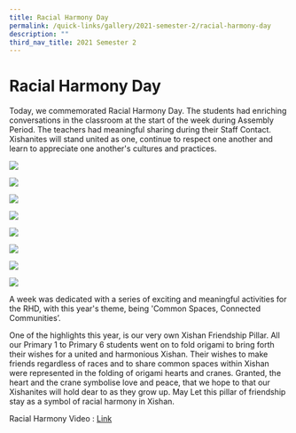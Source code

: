 ```yaml
---
title: Racial Harmony Day
permalink: /quick-links/gallery/2021-semester-2/racial-harmony-day
description: ""
third_nav_title: 2021 Semester 2
---
```

# **Racial Harmony Day**

Today, we commemorated Racial Harmony Day. The students had enriching conversations in the classroom at the start of the week during Assembly Period. The teachers had meaningful sharing during their Staff Contact. Xishanites will stand united as one, continue to respect one another and learn to appreciate one another's cultures and practices.

![](/images/1%20(5).jpg)

![](/images/2%20(5).jpg)

![](/images/3%20(4).jpg)

![](/images/4%20(4).jpg)

![](/images/5%20(4).jpg)

![](/images/6%20(3).jpg)

![](/images/7%20(3).jpg)

![](/images/8%20(4).jpg)

A week was dedicated with a series of exciting and meaningful activities for the RHD, with this year's theme, being 'Common Spaces, Connected Communities’.

One of the highlights this year, is our very own Xishan Friendship Pillar. All our Primary 1 to Primary 6 students went on to fold origami to bring forth their wishes for a united and harmonious Xishan. Their wishes to make friends regardless of races and to share common spaces within Xishan were represented in the folding of origami hearts and cranes. Granted, the heart and the crane symbolise love and peace, that we hope to that our Xishanites will hold dear to as they grow up. May Let this pillar of friendship stay as a symbol of racial harmony in Xishan.

Racial Harmony Video : [Link](https://www.facebook.com/xishanps/videos/2705523769747462/)